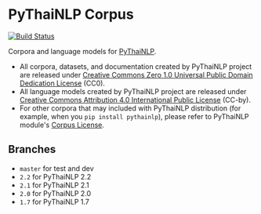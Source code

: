 # PyThaiNLP Corpus
[![Build Status](https://travis-ci.org/PyThaiNLP/pythainlp-corpus.svg?branch=2.1)](https://travis-ci.org/PyThaiNLP/pythainlp-corpus)

Corpora and language models for [PyThaiNLP](https://github.com//PyThaiNLP/pythainlp).

- All corpora, datasets, and documentation created by PyThaiNLP project are released under [Creative Commons Zero 1.0 Universal Public Domain Dedication License](https://creativecommons.org/publicdomain/zero/1.0/) (CC0).
- All language models created by PyThaiNLP project are released under [Creative Commons Attribution 4.0 International Public License](https://creativecommons.org/licenses/by/4.0/) (CC-by).
- For other corpora that may included with PyThaiNLP distribution (for example, when you `pip install pythainlp`), please refer to PyThaiNLP module's [Corpus License](https://github.com/PyThaiNLP/pythainlp/blob/dev/pythainlp/corpus/corpus_license.md).

## Branches

- `master` for test and dev
- `2.2` for PyThaiNLP 2.2
- `2.1` for PyThaiNLP 2.1
- `2.0` for PyThaiNLP 2.0
- `1.7` for PyThaiNLP 1.7
